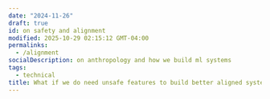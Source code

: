```yaml
---
date: "2024-11-26"
draft: true
id: on safety and alignment
modified: 2025-10-29 02:15:12 GMT-04:00
permalinks:
  - /alignment
socialDescription: on anthropology and how we build ml systems
tags:
  - technical
title: What if we do need unsafe features to build better aligned systems?
---
```


